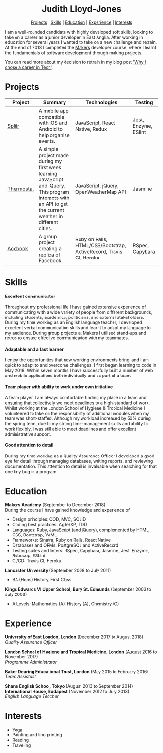<h1 align="center"> Judith Lloyd-Jones </h1>
 
<div align="center">
 
[Projects](#projects) | [Skills](#skills) | [Education](#education) | [Experience](#experience) | [Interests](#interests)

</div>

I am a well-rounded candidate with highly developed soft skills, looking to take on a career as a junior developer in East Anglia. After working in education for several years I wanted to take on a new challenge and retrain. At the end of 2018 I completed the [Makers](https://makers.tech/) developer course, where I learnt the fundamentals of software development through making projects. 

You can read more about my decision to retrain in my blog post ['Why I chose a career in Tech'](https://medium.com/@j.r.lloydjones/why-i-chose-a-career-in-tech-c33c3a3c28dc). 

# Projects

| Project       | Summary       | Technologies  | Testing |
| ------------- |---------------| --------------|---------|
[Splitr](https://github.com/JL-J/splitr_app) | A mobile app compatible with iOS and Android to help organise events. | JavaScript, React Native, Redux | Jest, Enzyme, ESlint |
[Thermostat](https://github.com/JL-J/Thermostat_interface) | A simple project made during my first week learning JavaScript and jQuery. This program interacts with an API to get the current weather in different cities. | JavaScript, jQuery, OpenWeatherMap API | Jasmine |
[Acebook](https://github.com/RyanWolfen7/acebook-rails-template) | A group project creating a replica of Facebook. | Ruby on Rails, HTML/CSS/Bootstrap, ActiveRecord, Travis CI, Heroku | RSpec, Capybara |

# Skills

#### Excellent communicator 

Throughout my professional life I have gained extensive experience of communicating with a wide variety of people from different backgrounds, including students, academics, politicians, and external stakeholders. During my time working as an English language teacher, I developed excellent verbal communication skills and learnt to adapt my language to my audience. During group projects at Makers I utilised stand-ups and retros to ensure effective communication with my teammates.
 
#### Adaptable and a fast learner

I enjoy the opportunities that new working environments bring, and I am quick to adapt to and overcome challenges. I first began learning to code in May 2018. Within seven months I have successfully built a number of web and mobile applications both individually and as part of a team.   

#### Team player with ability to work under own initiative 

A team player, I am always comfortable finding my place in a team and ensuring that collectively we meet deadlines to a high-standard of work. Whilst working at the London School of Hygiene & Tropical Medicine I volunteered to take on the responsibility of additional modules when my team was short-staffed. Although my workload increased by 50% during the spring term, due to my strong time-management skills and ability to work flexibly, I was still able to meet deadlines and offer excellent administrative support. 

#### Good attention to detail

During my time working as a Quality Assurance Officer I developed a good eye for detail through managing databases, writing reports, and reviewing documentation. This attention to detail is invaluable when searching for that one tiny bug in a program.

# Education

**Makers Academy** (September to December 2018) </br>
During the course I have gained knowledge and experience of:
-	Design principles: OOD, MVC, SOLID
-	Coding best practices: Agile/XP, TDD
-	Languages: Ruby, JavaScript (and jQuery), complemented by HTML, CSS, Bootstrap, YAML
-	Frameworks: Sinatra, Ruby on Rails, React Native
-	Databases and ORMs: PostgreSQL and ActiveRecord
-	Testing suites and linters: RSpec, Capybara, Jasmine, Jest, Enzyme, Rubocop, ESLint
-	CI/CD: Travis CI, Heroku

**Lancaster University** (September 2008 to July 2011)

- BA (Hons) History, First Class

**Kings Edwards VI Upper School, Bury St. Edmunds** (September 2003 to July 2008)

- A Levels: Mathematics (A), History (A), Chemistry (C)

# Experience

**University of East London, London** (December 2017 to August 2018)    
*Quality Assurance Officer*  

**London School of Hygiene and Tropical Medicine, London** (August 2016 to November 2017)  
*Programme Administrator*  

**Baker Dearing Educational Trust, London** (May 2015 to February 2016)    
*Team Assistant*  

**Shane English School, Tokyo** (August 2013 to September 2014)  
**International House, Budapest** (November 2012 to July 2013)<br/>
*English Language Teacher* 

# Interests

- Yoga
- Painting and lino printing
- Reading
- Traveling

